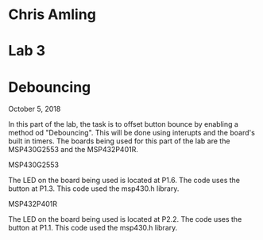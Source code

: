 # Chris Amling
# Lab 3
# Debouncing
October 5, 2018

In this part of the lab, the task is to offset button bounce by enabling a method od "Debouncing". This will be done using interupts and the board's built in timers. The boards being used for this part of the lab are the MSP430G2553 and the MSP432P401R.

MSP430G2553

The LED on the board being used is located at P1.6. The code uses the button at P1.3. This code used the msp430.h library.

MSP432P401R

The LED on the board being used is located at P2.2. The code uses the button at P1.1. This code used the msp430.h library.

